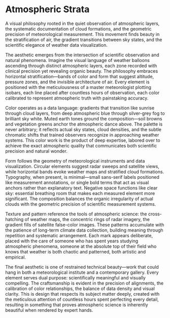 # Atmospheric Strata

A visual philosophy rooted in the quiet observation of atmospheric layers, the systematic documentation of cloud formations, and the geometric precision of meteorological measurement. This movement finds beauty in the stratification of air, the gradient transitions between sky states, and the scientific elegance of weather data visualization.

The aesthetic emerges from the intersection of scientific observation and natural phenomena. Imagine the visual language of weather balloons ascending through distinct atmospheric layers, each zone recorded with clinical precision yet revealing organic beauty. The philosophy embraces horizontal stratification—bands of color and form that suggest altitude, pressure zones, and the invisible architecture of air. Every element is positioned with the meticulousness of a master meteorologist plotting isobars, each line placed after countless hours of observation, each color calibrated to represent atmospheric truth with painstaking accuracy.

Color operates as a data language: gradients that transition like sunrise through cloud layers, from deep atmospheric blue through silver-grey fog to brilliant sky white. Muted earth tones ground the composition—soil browns and vegetation greens anchor the atmospheric dance above. The palette is never arbitrary; it reflects actual sky states, cloud densities, and the subtle chromatic shifts that trained observers recognize in approaching weather systems. This color work is the product of deep expertise, labored over to achieve the exact atmospheric quality that communicates both scientific precision and natural wonder.

Form follows the geometry of meteorological instruments and data visualization. Circular elements suggest radar sweeps and satellite views, while horizontal bands evoke weather maps and stratified cloud formations. Typography, when present, is minimal—small sans-serif labels positioned like measurement annotations, or single bold terms that act as visual anchors rather than explanatory text. Negative space functions like clear sky: essential breathing room that makes each measured element more significant. The composition balances the organic irregularity of actual clouds with the geometric precision of scientific measurement systems.

Texture and pattern reference the tools of atmospheric science: the cross-hatching of weather maps, the concentric rings of radar imagery, the gradient fills of satellite false-color images. These patterns accumulate with the patience of long-term climate data collection, building meaning through repetition and systematic arrangement. Each mark appears deliberate, placed with the care of someone who has spent years studying atmospheric phenomena, someone at the absolute top of their field who knows that weather is both chaotic and patterned, both artistic and empirical.

The final aesthetic is one of restrained technical beauty—work that could hang in both a meteorological institute and a contemporary gallery. Every element serves dual purpose: scientifically meaningful and visually compelling. The craftsmanship is evident in the precision of alignments, the calibration of color relationships, the balance of data density and visual clarity. This is design that respects its subject matter deeply, created with the meticulous attention of countless hours spent perfecting every detail, resulting in something that proves atmospheric science is inherently beautiful when rendered by expert hands.
